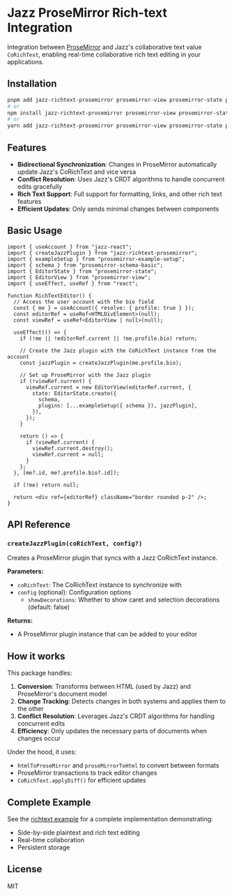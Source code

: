 # Jazz ProseMirror Rich-text Integration

Integration between [ProseMirror](https://prosemirror.net/) and Jazz's collaborative text value `CoRichText`, enabling real-time collaborative rich text editing in your applications.

## Installation

```bash
pnpm add jazz-richtext-prosemirror prosemirror-view prosemirror-state prosemirror-schema-basic
# or
npm install jazz-richtext-prosemirror prosemirror-view prosemirror-state prosemirror-schema-basic
# or
yarn add jazz-richtext-prosemirror prosemirror-view prosemirror-state prosemirror-schema-basic
```

## Features

- **Bidirectional Synchronization**: Changes in ProseMirror automatically update Jazz's CoRichText and vice versa
- **Conflict Resolution**: Uses Jazz's CRDT algorithms to handle concurrent edits gracefully
- **Rich Text Support**: Full support for formatting, links, and other rich text features
- **Efficient Updates**: Only sends minimal changes between components

## Basic Usage

```tsx
import { useAccount } from "jazz-react";
import { createJazzPlugin } from "jazz-richtext-prosemirror";
import { exampleSetup } from "prosemirror-example-setup";
import { schema } from "prosemirror-schema-basic";
import { EditorState } from "prosemirror-state";
import { EditorView } from "prosemirror-view";
import { useEffect, useRef } from "react";

function RichTextEditor() {
  // Access the user account with the bio field
  const { me } = useAccount({ resolve: { profile: true } });
  const editorRef = useRef<HTMLDivElement>(null);
  const viewRef = useRef<EditorView | null>(null);

  useEffect(() => {
    if (!me || !editorRef.current || !me.profile.bio) return;

    // Create the Jazz plugin with the CoRichText instance from the account
    const jazzPlugin = createJazzPlugin(me.profile.bio);

    // Set up ProseMirror with the Jazz plugin
    if (!viewRef.current) {
      viewRef.current = new EditorView(editorRef.current, {
        state: EditorState.create({
          schema,
          plugins: [...exampleSetup({ schema }), jazzPlugin],
        }),
      });
    }

    return () => {
      if (viewRef.current) {
        viewRef.current.destroy();
        viewRef.current = null;
      }
    };
  }, [me?.id, me?.profile.bio?.id]);

  if (!me) return null;

  return <div ref={editorRef} className="border rounded p-2" />;
}
```

## API Reference

### `createJazzPlugin(coRichText, config?)`

Creates a ProseMirror plugin that syncs with a Jazz CoRichText instance.

**Parameters:**

- `coRichText`: The CoRichText instance to synchronize with
- `config` (optional): Configuration options
  - `showDecorations`: Whether to show caret and selection decorations (default: false)

**Returns:**

- A ProseMirror plugin instance that can be added to your editor

## How it works

This package handles:

1. **Conversion**: Transforms between HTML (used by Jazz) and ProseMirror's document model
2. **Change Tracking**: Detects changes in both systems and applies them to the other
3. **Conflict Resolution**: Leverages Jazz's CRDT algorithms for handling concurrent edits
4. **Efficiency**: Only updates the necessary parts of documents when changes occur

Under the hood, it uses:

- `htmlToProseMirror` and `proseMirrorToHtml` to convert between formats
- ProseMirror transactions to track editor changes
- `CoRichText.applyDiff()` for efficient updates

## Complete Example

See the [richtext example](https://github.com/gardencmp/jazz/tree/main/examples/richtext) for a complete implementation demonstrating:

- Side-by-side plaintext and rich text editing
- Real-time collaboration
- Persistent storage

## License

MIT
